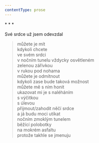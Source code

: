 ```yaml
---
contentType: prose
---
```


\* \* \*

Své srdce už jsem odevzdal

> můžete je mít  
> kdykoli chcete  
> ve svém srdci  
> v nočním tunelu vždycky osvětleném  
> zelenou zářivkou  
> v rukou pod nohama  
> můžete je odmítnout  
> kdykoli zase bude taková možnost  
> můžete mě s ním honit  
> ukazovat mi je s naléháním  
> s výčitkou  
> s úlevou  
> přijmout/zahodit něčí srdce  
> a já budu moci utíkat  
> nočním zmoklým tunelem  
> běžící polobotky  
> na mokrém asfaltu  
> protože takhle se jmenuju
